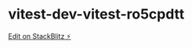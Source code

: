 # vitest-dev-vitest-ro5cpdtt

[Edit on StackBlitz ⚡️](https://stackblitz.com/edit/vitest-dev-vitest-ec4l1u)